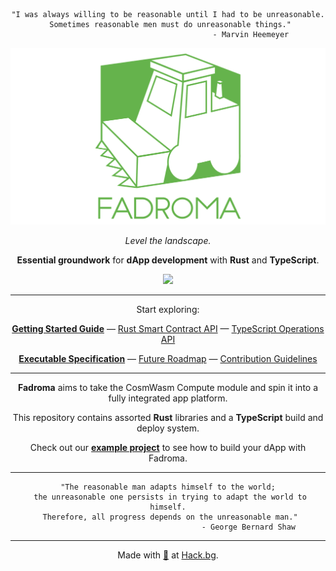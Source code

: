 <div align="center">

```
"I was always willing to be reasonable until I had to be unreasonable.
 Sometimes reasonable men must do unreasonable things."
                                     - Marvin Heemeyer
```

[![](/homepage/logo.svg)](https://fadroma.tech)

*Level the landscape.*

**Essential groundwork** for **dApp development** with **Rust** and **TypeScript**.

[![](https://img.shields.io/npm/v/@hackbg/fadroma?color=%2365b34c&label=%40hackbg%2Ffadroma&style=for-the-badge)](https://www.npmjs.com/package/@hackbg/fadroma)

---

Start exploring:

[**Getting Started Guide**](./guide/index.md) — [Rust Smart Contract API](https://fadroma.tech/rs/fadroma/index.html) — [TypeScript Operations API](https://fadroma.tech/js/modules.html)

[**Executable Specification**](./SPEC.ts.md) — [Future Roadmap](./ROADMAP.ts.md) — [Contribution Guidelines](CONTRIBUTING.md)

---

**Fadroma** aims to take the CosmWasm Compute module and spin it into a fully integrated app platform.

This repository contains assorted **Rust** libraries and a **TypeScript** build and deploy system.

Check out our [**example project**](https://github.com/hackbg/fadroma-example) to see how to
build your dApp with Fadroma.

---

```
"The reasonable man adapts himself to the world;
 the unreasonable one persists in trying to adapt the world to himself.
 Therefore, all progress depends on the unreasonable man."
                                    - George Bernard Shaw
```

---

Made with [💚](mailto:hello@hack.bg) at [Hack.bg](https://hack.bg).

</div>
